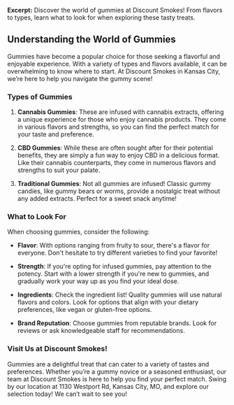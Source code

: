 **Excerpt:** Discover the world of gummies at Discount Smokes! From flavors to types, learn what to look for when exploring these tasty treats.

## Understanding the World of Gummies

Gummies have become a popular choice for those seeking a flavorful and enjoyable experience. With a variety of types and flavors available, it can be overwhelming to know where to start. At Discount Smokes in Kansas City, we’re here to help you navigate the gummy scene!

### Types of Gummies

1. **Cannabis Gummies**: These are infused with cannabis extracts, offering a unique experience for those who enjoy cannabis products. They come in various flavors and strengths, so you can find the perfect match for your taste and preference.

2. **CBD Gummies**: While these are often sought after for their potential benefits, they are simply a fun way to enjoy CBD in a delicious format. Like their cannabis counterparts, they come in numerous flavors and strengths to suit your palate.

3. **Traditional Gummies**: Not all gummies are infused! Classic gummy candies, like gummy bears or worms, provide a nostalgic treat without any added extracts. Perfect for a sweet snack anytime!

### What to Look For

When choosing gummies, consider the following:

- **Flavor**: With options ranging from fruity to sour, there's a flavor for everyone. Don't hesitate to try different varieties to find your favorite!

- **Strength**: If you're opting for infused gummies, pay attention to the potency. Start with a lower strength if you're new to gummies, and gradually work your way up as you find your ideal dose.

- **Ingredients**: Check the ingredient list! Quality gummies will use natural flavors and colors. Look for options that align with your dietary preferences, like vegan or gluten-free options.

- **Brand Reputation**: Choose gummies from reputable brands. Look for reviews or ask knowledgeable staff for recommendations.

### Visit Us at Discount Smokes!

Gummies are a delightful treat that can cater to a variety of tastes and preferences. Whether you’re a gummy novice or a seasoned enthusiast, our team at Discount Smokes is here to help you find your perfect match. Swing by our location at 1130 Westport Rd, Kansas City, MO, and explore our selection today! We can’t wait to see you!
